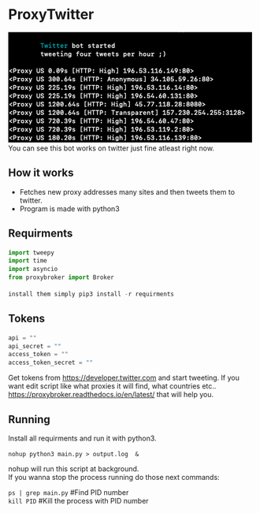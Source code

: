 # ProxyTwitter

<img src="images/bash_pic.png">
You can see this bot works on twitter just fine atleast right now. <https://twitter.com/screwlol>

## How it works

* Fetches new proxy addresses many sites and then tweets them to twitter.
* Program is made with python3

## Requirments

```python
import tweepy
import time
import asyncio
from proxybroker import Broker

install them simply pip3 install -r requirments
```

## Tokens

```python
api = ""
api_secret = ""
access_token = ""
access_token_secret = ""
```

Get tokens from <https://developer.twitter.com> and start tweeting.
If you want edit script like what proxies it will find, what countries etc..
<https://proxybroker.readthedocs.io/en/latest/> that will help you.

## Running

Install all requirments and run it with python3.  

```nohup python3 main.py > output.log  &```
   
nohup will run this script at background.  
If you wanna stop the process running do those next commands:

```ps | grep main.py``` #Find PID number  
```kill PID``` #Kill the process with PID number
